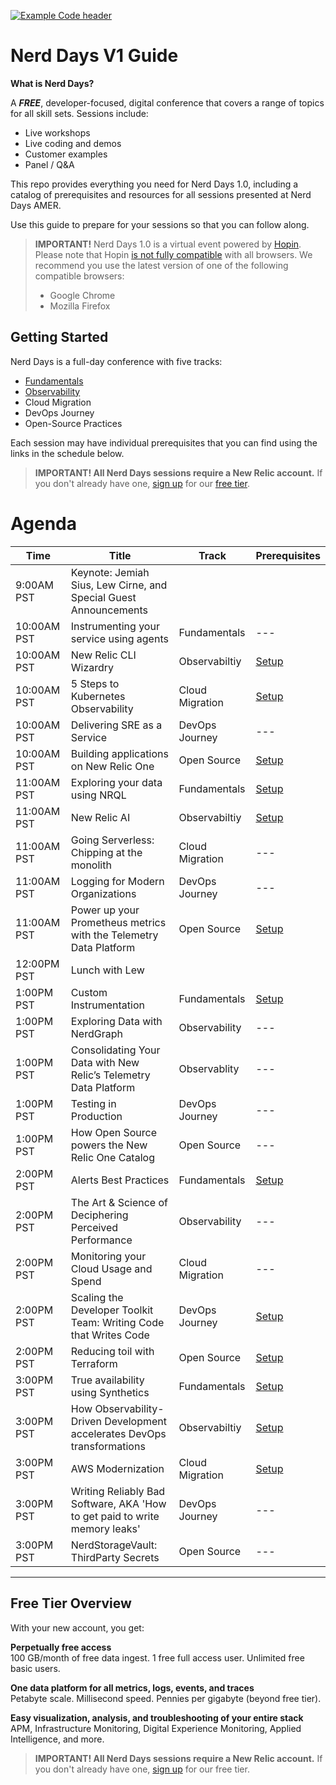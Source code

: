 

[![Example Code header](https://github.com/newrelic/opensource-website/raw/master/src/images/categories/Example_Code.png)](https://opensource.newrelic.com/oss-category/#example-code)

# Nerd Days V1 Guide

__What is Nerd Days?__

A __*FREE*__, developer-focused, digital conference that covers a range of topics for all skill sets. Sessions include:

- Live workshops
- Live coding and demos
- Customer examples
- Panel / Q&A

This repo provides everything you need for Nerd Days 1.0, including a catalog of prerequisites and resources for all sessions presented at Nerd Days AMER.

Use this guide to prepare for your sessions so that you can follow along.

> **IMPORTANT!** Nerd Days 1.0 is a virtual event powered by [Hopin](https://hopin.to/). Please note that Hopin [is not fully compatible](https://support.hopin.to/en/articles/2559500-browser-compatibility-for-online-events-on-hopin#:~:text=We%20recommend%20running%20a%20desktop,is%20not%20compatible%20on%20desktops) with all browsers. We recommend you use the latest version of one of the following compatible browsers:
>
> - Google Chrome
> - Mozilla Firefox

## Getting Started

Nerd Days is a full-day conference with five tracks:

- [Fundamentals](fundamentals-track/README.md)
- [Observability](observability-track/README.md)
- Cloud Migration
- DevOps Journey
- Open-Source Practices

Each session may have individual prerequisites that you can find using the links in the schedule below.

> **IMPORTANT! All Nerd Days sessions require a New Relic account.** If you don't already have one, [sign up](https://newrelic.com/signup) for our [free tier](#free-tier-overview).

# Agenda
|Time|Title|Track|Prerequisites|
|---|--|--|--|
|9:00AM PST|Keynote: Jemiah Sius, Lew Cirne, and Special Guest Announcements|
|10:00AM PST|Instrumenting your service using agents|Fundamentals|---|
|10:00AM PST|New Relic CLI Wizardry|Observabiltiy|[Setup](https://github.com/newrelic-experimental/nerd-days-v1/tree/main/new-relic-cli-wizardry/README.md)|
|10:00AM PST|5 Steps to Kubernetes Observability|Cloud Migration|[Setup](https://github.com/newrelic-experimental/nerd-days-v1/tree/main/5-steps-to-kubernetes-observability/README.md)|
|10:00AM PST|Delivering SRE as a Service|DevOps Journey|---|
|10:00AM PST|Building applications on New Relic One|Open Source|[Setup](https://github.com/newrelic-experimental/nerd-days-v1/tree/main/building-applications/README.md)|
|11:00AM PST|Exploring your data using NRQL|Fundamentals|[Setup](https://github.com/newrelic-experimental/nerd-days-v1/tree/main/fundamentals-track/README.md)|
|11:00AM PST|New Relic AI|Observabiltiy|[Setup](https://github.com/newrelic-experimental/nerd-days-v1/tree/main/new-relic-ai/README.md)|
|11:00AM PST|Going Serverless: Chipping at the monolith|Cloud Migration|---|
|11:00AM PST|Logging for Modern Organizations|DevOps Journey|---|
|11:00AM PST|Power up your Prometheus metrics with the Telemetry Data Platform|Open Source|[Setup](https://github.com/newrelic-experimental/nerd-days-v1/tree/main/power-up-your-prometheus-metircs/README.md)|
|12:00PM PST|Lunch with Lew|
|1:00PM PST|Custom Instrumentation|Fundamentals|[Setup](https://github.com/newrelic-experimental/nerd-days-v1/tree/main/fundamentals-track/README.md)|
|1:00PM PST|Exploring Data with NerdGraph|Observability|---|
|1:00PM PST|Consolidating Your Data with New Relic’s Telemetry Data Platform|Observablity|---|
|1:00PM PST|Testing in Production|DevOps Journey|---|
|1:00PM PST|How Open Source powers the New Relic One Catalog|Open Source|---|
|2:00PM PST|Alerts Best Practices|Fundamentals|[Setup](https://github.com/newrelic-experimental/nerd-days-v1/tree/main/fundamentals-track/README.md)|
|2:00PM PST|The Art & Science of Deciphering Perceived Performance|Observability|---|
|2:00PM PST|Monitoring your Cloud Usage and Spend|Cloud Migration|---|
|2:00PM PST|Scaling the Developer Toolkit Team: Writing Code that Writes Code|DevOps Journey|[Setup](https://github.com/newrelic-experimental/nerd-days-v1/tree/main/scaling-developer-toolkit/README.md)|
|2:00PM PST|Reducing toil with Terraform|Open Source|[Setup](https://github.com/newrelic-experimental/nerd-days-v1/tree/main/reducing-toil-with-terraform/README.md)|
|3:00PM PST|True availability using Synthetics|Fundamentals|[Setup](https://github.com/newrelic-experimental/nerd-days-v1/tree/main/fundamentals-track/README.md)|
|3:00PM PST|How Observability-Driven Development accelerates DevOps transformations|Observabiltiy|[Setup](https://github.com/newrelic-experimental/nerd-days-v1/tree/main/observability-driven-development/README.md)|
|3:00PM PST|AWS Modernization|Cloud Migration|[Setup](https://github.com/newrelic-experimental/nerd-days-v1/tree/main/aws-modernization/README.md)|
|3:00PM PST|Writing Reliably Bad Software, AKA 'How to get paid to write memory leaks'|DevOps Journey|---|
|3:00PM PST|NerdStorageVault: ThirdParty Secrets|Open Source|---|

***

## Free Tier Overview

With your new account, you get:

__Perpetually free access__<br>
100 GB/month of free data ingest. 1 free full access user. Unlimited free basic users.<br>

__One data platform for all metrics, logs, events, and traces__<br>
Petabyte scale. Millisecond speed. Pennies per gigabyte (beyond free tier).<br>

__Easy visualization, analysis, and troubleshooting of your entire stack__<br>
APM, Infrastructure Monitoring, Digital Experience Monitoring, Applied Intelligence, and more.<br>

> **IMPORTANT! All Nerd Days sessions require a New Relic account.** If you don't already have one, [sign up](https://newrelic.com/signup) for our free tier.
